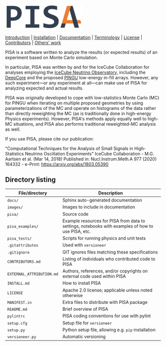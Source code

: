 <img src="images/pisa4.png" width="250">


[Introduction](pisa/README.md) |
[Installation](INSTALL.md) |
[Documentation](http://icecube.wisc.edu/%7Epeller/pisa_docs/index.html) |
[Terminology](pisa/glossary.md) |
[License](LICENSE) |
[Contributors](CONTRIBUTORS.md) |
[Others' work](EXTERNAL_ATTRIBUTION.md)

PISA is a software written to analyze the results (or expected results) of an experiment based on Monte Carlo simulation.

In particular, PISA was written by and for the IceCube Collaboration for analyses employing the [IceCube Neutrino Observatory](https://icecube.wisc.edu/), including the [DeepCore](https://arxiv.org/abs/1109.6096) and the proposed [PINGU](https://arxiv.org/abs/1401.2046) low-energy in-fill arrays.
However, any such experiment—or any experiment at all—can make use of PISA for analyzing expected and actual results.

PISA was originally developed to cope with low-statistics Monte Carlo (MC) for PINGU when iterating on multiple proposed geometries by using parameterizations of the MC and operate on histograms of the data rather than directly reweighting the MC (as is traditionally done in high-energy Physics experiments).
However, PISA's methods apply equally well to high-MC situations, and PISA also performs traditional reweighted-MC analysis as well.

If you use PISA, please cite our publication:

"Computational Techniques for the Analysis of Small Signals in High-Statistics Neutrino Oscillation Experiments"
IceCube Collaboration - M.G. Aartsen et al. (Mar 14, 2018)
Published in: Nucl.Instrum.Meth.A 977 (2020) 164332 - e-Print: https://arxiv.org/abs/1803.05390

## Directory listing

| File/directory            | Description
| ------------------------- | -----------
| `docs/`                   | Sphinx auto-generated documentation
| `images/`                 | Images to include in documentation
| `pisa/`                   | Source code
| `pisa_examples/`          | Example resources for PISA from data to settings, notebooks with examples of how to use PISA, etc.
| `pisa_tests/`             | Scripts for running physics and unit tests
| `.gitattributes`          | Used with `versioneer`
| `.gitignore`              | GIT ignores files matching these specifications
| `CONTRIBUTORS.md`         | Listing of individuals who contributed code to PISA
| `EXTERNAL_ATTRIBUTION.md` | Authors, references, and/or copyrights on external code used within PISA
| `INSTALL.md`              | How to install PISA
| `LICENSE`                 | Apache 2.0 license; applicable unless noted otherwise
| `MANIFEST.in`             | Extra files to distribute with PISA package
| `README.md`               | Brief overview of PISA
| `pylintrc`                | PISA coding conventions for use with pylint
| `setup.cfg`               | Setup file for `versioneer`
| `setup.py`                | Python setup file, allowing e.g. `pip` installation
| `versioneer.py`           | Automatic versioning
